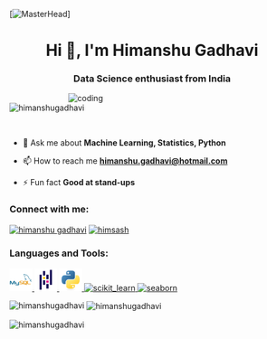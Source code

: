 [![MasterHead](https://encrypted-tbn0.gstatic.com/images?q=tbn:ANd9GcQAI9LDpjsOxBTv7Cy3HHO3IDhNCoOpvO2UiQ&usqp=CAU)]
<h1 align="center">Hi 👋, I'm Himanshu Gadhavi</h1>
<h3 align="center">Data Science enthusiast from India</h3>
<img align="right" alt="coding" width="400" src="https://cdn.dribbble.com/users/1162077/screenshots/3848914/programmer.gif"

<p align="left"> <img src="https://komarev.com/ghpvc/?username=himanshugadhavi&label=Profile%20views&color=0e75b6&style=flat" alt="himanshugadhavi" /> </p>

<p align="left"> <a href="https://twitter.com/" target="blank"><img src="https://img.shields.io/twitter/follow/?logo=twitter&style=for-the-badge" alt="" /></a> </p>

- 💬 Ask me about **Machine Learning, Statistics, Python**

- 📫 How to reach me **himanshu.gadhavi@hotmail.com**

- ⚡ Fun fact **Good at stand-ups**

<h3 align="left">Connect with me:</h3>
<p align="left">
<a href="https://linkedin.com/in/himanshu gadhavi" target="blank"><img align="center" src="https://raw.githubusercontent.com/rahuldkjain/github-profile-readme-generator/master/src/images/icons/Social/linked-in-alt.svg" alt="himanshu gadhavi" height="30" width="40" /></a>
<a href="https://instagram.com/himsash" target="blank"><img align="center" src="https://raw.githubusercontent.com/rahuldkjain/github-profile-readme-generator/master/src/images/icons/Social/instagram.svg" alt="himsash" height="30" width="40" /></a>
</p>

<h3 align="left">Languages and Tools:</h3>
<p align="left"> <a href="https://www.mysql.com/" target="_blank" rel="noreferrer"> <img src="https://raw.githubusercontent.com/devicons/devicon/master/icons/mysql/mysql-original-wordmark.svg" alt="mysql" width="40" height="40"/> </a> <a href="https://pandas.pydata.org/" target="_blank" rel="noreferrer"> <img src="https://raw.githubusercontent.com/devicons/devicon/2ae2a900d2f041da66e950e4d48052658d850630/icons/pandas/pandas-original.svg" alt="pandas" width="40" height="40"/> </a> <a href="https://www.python.org" target="_blank" rel="noreferrer"> <img src="https://raw.githubusercontent.com/devicons/devicon/master/icons/python/python-original.svg" alt="python" width="40" height="40"/> </a> <a href="https://scikit-learn.org/" target="_blank" rel="noreferrer"> <img src="https://upload.wikimedia.org/wikipedia/commons/0/05/Scikit_learn_logo_small.svg" alt="scikit_learn" width="40" height="40"/> </a> <a href="https://seaborn.pydata.org/" target="_blank" rel="noreferrer"> <img src="https://seaborn.pydata.org/_images/logo-mark-lightbg.svg" alt="seaborn" width="40" height="40"/> </a> </p>

<p><img align="left" src="https://github-readme-stats.vercel.app/api/top-langs?username=himanshugadhavi&show_icons=true&locale=en&layout=compact" alt="himanshugadhavi" /></p>

<p>&nbsp;<img align="center" src="https://github-readme-stats.vercel.app/api?username=himanshugadhavi&show_icons=true&locale=en" alt="himanshugadhavi" /></p>

<p><img align="center" src="https://github-readme-streak-stats.herokuapp.com/?user=himanshugadhavi&" alt="himanshugadhavi" /></p>
